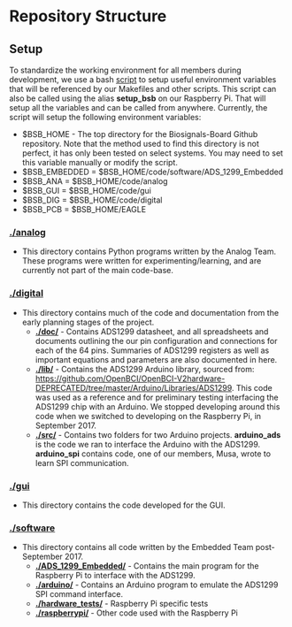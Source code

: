 # Repository Structure

## Setup

To standardize the working environment for all members during development, we use a bash [script](../../blob/master/code/software/ADS_1299_Embedded/scripts/setup.sh) to setup useful environment variables that will be referenced by our Makefiles and other scripts. This script can also be called using the alias **setup_bsb** on our Raspberry Pi. That will setup all the variables and can be called from anywhere. Currently, the script will setup the following environment variables:
  - $BSB_HOME - The top directory for the Biosignals-Board Github repository. Note that the method used to find this directory is not perfect, it has only been tested on select systems. You may need to set this variable manually or modify the script.
  - $BSB_EMBEDDED = $BSB_HOME/code/software/ADS_1299_Embedded
  - $BSB_ANA = $BSB_HOME/code/analog
  - $BSB_GUI = $BSB_HOME/code/gui
  - $BSB_DIG = $BSB_HOME/code/digital
  - $BSB_PCB = $BSB_HOME/EAGLE


### [./analog](../../blob/master/code/analog)
  - This directory contains Python programs written by the Analog Team. These programs were written for experimenting/learning, and are currently not part of the main code-base.
  
### [./digital](../../blob/master/code/digital)
  - This directory contains much of the code and documentation from the early planning stages of the project. 
    - [**./doc/**](../../blob/master/code/digital/doc)  - Contains ADS1299 datasheet, and all spreadsheets and documents outlining the our pin configuration and connections for each of the 64 pins. Summaries of ADS1299 registers as well as important equations and parameters are also documented in here.
    - [**./lib/**](../../blob/master/code/digital/lib) - Contains the ADS1299 Arduino library, sourced from: https://github.com/OpenBCI/OpenBCI-V2hardware-DEPRECATED/tree/master/Arduino/Libraries/ADS1299. This code was used as a reference and for preliminary testing interfacing the ADS1299 chip with an Arduino. We stopped developing around this code when we switched to developing on the Raspberry Pi, in September 2017.
    - [**./src/**](../../blob/master/code/digital/src) - Contains two folders for two Arduino projects. **arduino_ads** is the code we ran to interface the Arduino with the ADS1299. **arduino_spi** contains code, one of our members, Musa, wrote to learn SPI communication.
    
### [./gui](../../blob/master/code/gui)
  - This directory contains the code developed for the GUI.
  
### [./software](../../blob/master/code/software)
  - This directory contains all code written by the Embedded Team post-September 2017.
    - [**./ADS_1299_Embedded/**](../../blob/master/code/software/ADS_1299_Embedded) - Contains the main program for the Raspberry Pi to interface with the ADS1299. 
    - [**./arduino/**](../../blob/master/code/software/arduino) - Contains an Arduino program to emulate the ADS1299 SPI command interface.
    - [**./hardware_tests/**](../../blob/master/code/software/hardware_tests) - Raspberry Pi specific tests
    - [**./raspberrypi/**](../../blob/master/code/software/raspberrypi) - Other code used with the Raspberry Pi
      
